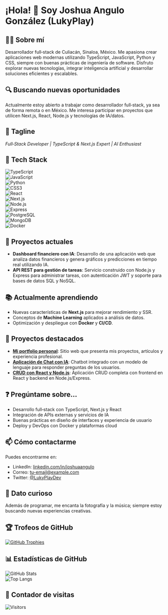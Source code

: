 # ¡Hola! 👋 Soy Joshua Angulo González (LukyPlay)  
## 👨‍💻 Sobre mí  
Desarrollador full‑stack de Culiacán, Sinaloa, México. Me apasiona crear aplicaciones web modernas utilizando TypeScript, JavaScript, Python y CSS, siempre con buenas prácticas de ingeniería de software. Disfruto explorar nuevas tecnologías, integrar inteligencia artificial y desarrollar soluciones eficientes y escalables.  

## 🔍 Buscando nuevas oportunidades  
Actualmente estoy abierto a trabajar como desarrollador full‑stack, ya sea de forma remota o en México. Me interesa participar en proyectos que utilicen Next.js, React, Node.js y tecnologías de IA/datos.  

## 🧠 Tagline  
*Full‑Stack Developer | TypeScript & Next.js Expert | AI Enthusiast*  

## 🔧 Tech Stack  
![TypeScript](https://img.shields.io/badge/-TypeScript-3178C6?style=flat&logo=typescript&logoColor=white)  
![JavaScript](https://img.shields.io/badge/-JavaScript-F7DF1E?style=flat&logo=javascript&logoColor=black)  
![Python](https://img.shields.io/badge/-Python-3776AB?style=flat&logo=python&logoColor=white)  
![CSS3](https://img.shields.io/badge/-CSS3-1572B6?style=flat&logo=css3&logoColor=white)  
![React](https://img.shields.io/badge/-React-61DAFB?style=flat&logo=react&logoColor=black)  
![Next.js](https://img.shields.io/badge/-Next.js-000000?style=flat&logo=next.js&logoColor=white)  
![Node.js](https://img.shields.io/badge/-Node.js-339933?style=flat&logo=node.js&logoColor=white)  
![Express](https://img.shields.io/badge/-Express-000000?style=flat&logo=express&logoColor=white)  
![PostgreSQL](https://img.shields.io/badge/-PostgreSQL-4169E1?style=flat&logo=postgresql&logoColor=white)  
![MongoDB](https://img.shields.io/badge/-MongoDB-47A248?style=flat&logo=mongodb&logoColor=white)  
![Docker](https://img.shields.io/badge/-Docker-2496ED?style=flat&logo=docker&logoColor=white)  

## 🚀 Proyectos actuales  
- **Dashboard financiero con IA**: Desarrollo de una aplicación web que analiza datos financieros y genera gráficos y predicciones en tiempo real utilizando IA.  
- **API REST para gestión de tareas**: Servicio construido con Node.js y Express para administrar tareas, con autenticación JWT y soporte para bases de datos SQL y NoSQL.  

## 📚 Actualmente aprendiendo  
- Nuevas características de **Next.js** para mejorar rendimiento y SSR.  
- Conceptos de **Machine Learning** aplicados a análisis de datos.  
- Optimización y despliegue con **Docker** y **CI/CD**.  

## 🌟 Proyectos destacados  
- **[Mi portfolio personal](https://github.com/LukyPlay/portfolio)**: Sitio web que presenta mis proyectos, artículos y experiencia profesional.  
- **[Aplicación de Chat con IA](https://github.com/LukyPlay/ai-chat-app)**: Chatbot integrado con un modelo de lenguaje para responder preguntas de los usuarios.  
- **[CRUD con React y Node.js](https://github.com/LukyPlay/react-node-crud)**: Aplicación CRUD completa con frontend en React y backend en Node.js/Express.  

## ❓ Pregúntame sobre…  
- Desarrollo full‑stack con TypeScript, Next.js y React  
- Integración de APIs externas y servicios de IA  
- Buenas prácticas en diseño de interfaces y experiencia de usuario  
- Deploy y DevOps con Docker y plataformas cloud  

## 📫 Cómo contactarme  
Puedes encontrarme en:  
- LinkedIn: [linkedin.com/in/joshuaangulo](https://www.linkedin.com/in/joshuaangulo)  
- Correo: [tu-email@example.com](mailto:tu-email@example.com)  
- Twitter: [@LukyPlayDev](https://twitter.com/LukyPlayDev)  

## 🎉 Dato curioso  
Además de programar, me encanta la fotografía y la música; siempre estoy buscando nuevas experiencias creativas.  

## 🏆 Trofeos de GitHub  
[![GitHub Trophies](https://github-profile-trophy.vercel.app/?username=LukyPlay&theme=algolia)](https://github.com/ryo-ma/github-profile-trophy)  

## 📊 Estadísticas de GitHub  
![GitHub Stats](https://github-readme-stats.vercel.app/api?username=LukyPlay&show_icons=true&include_all_commits=true&count_private=true&theme=github_dark)  
![Top Langs](https://github-readme-stats.vercel.app/api/top-langs/?username=LukyPlay&layout=compact&theme=github_dark)  

## 👥 Contador de visitas  
![Visitors](https://komarev.com/ghpvc/?username=LukyPlay&style=flat&color=blue)
